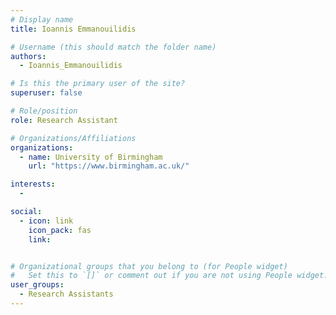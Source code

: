 ```yaml
---
# Display name
title: Ioannis Emmanouilidis

# Username (this should match the folder name)
authors:
  - Ioannis_Emmanouilidis

# Is this the primary user of the site?
superuser: false

# Role/position
role: Research Assistant

# Organizations/Affiliations
organizations:
  - name: University of Birmingham
    url: "https://www.birmingham.ac.uk/"

interests:
  -

social:
  - icon: link
    icon_pack: fas
    link:


# Organizational groups that you belong to (for People widget)
#   Set this to `[]` or comment out if you are not using People widget.
user_groups:
  - Research Assistants
---
```

